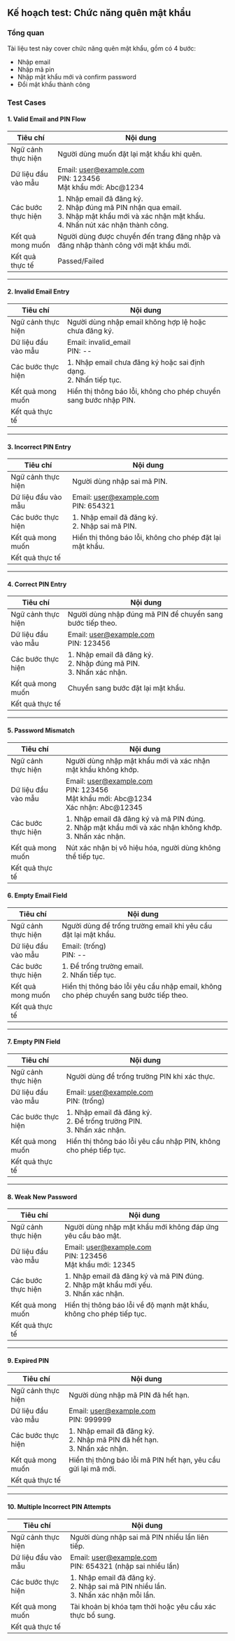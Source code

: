 ## Kế hoạch test: Chức năng quên mật khẩu

### Tổng quan
Tài liệu test này cover chức năng quên mật khẩu, gồm có 4 bước:
- Nhập email
- Nhập mã pin
- Nhập mật khẩu mới và confirm password
- Đổi mật khẩu thành công

### Test Cases

#### 1. Valid Email and PIN Flow

| **Tiêu chí**             | **Nội dung**                                                                                   |
|--------------------------|-----------------------------------------------------------------------------------------------|
| Ngữ cảnh thực hiện       | Người dùng muốn đặt lại mật khẩu khi quên.                                                     |
| Dữ liệu đầu vào mẫu      | Email: user@example.com<br>PIN: 123456<br>Mật khẩu mới: Abc@1234                              |
| Các bước thực hiện       | 1. Nhập email đã đăng ký.<br>2. Nhập đúng mã PIN nhận qua email.<br>3. Nhập mật khẩu mới và xác nhận mật khẩu.<br>4. Nhấn nút xác nhận thành công. |
| Kết quả mong muốn        | Người dùng được chuyển đến trang đăng nhập và đăng nhập thành công với mật khẩu mới.           |
| Kết quả thực tế          | Passed/Failed                                                                                 |

---

#### 2. Invalid Email Entry

| **Tiêu chí**             | **Nội dung**                                                                                   |
|--------------------------|-----------------------------------------------------------------------------------------------|
| Ngữ cảnh thực hiện       | Người dùng nhập email không hợp lệ hoặc chưa đăng ký.                                         |
| Dữ liệu đầu vào mẫu      | Email: invalid_email<br>PIN: --                                                               |
| Các bước thực hiện       | 1. Nhập email chưa đăng ký hoặc sai định dạng.<br>2. Nhấn tiếp tục.                           |
| Kết quả mong muốn        | Hiển thị thông báo lỗi, không cho phép chuyển sang bước nhập PIN.                             |
| Kết quả thực tế          |                                                                               |

---

#### 3. Incorrect PIN Entry

| **Tiêu chí**             | **Nội dung**                                                                                   |
|--------------------------|-----------------------------------------------------------------------------------------------|
| Ngữ cảnh thực hiện       | Người dùng nhập sai mã PIN.                                                                   |
| Dữ liệu đầu vào mẫu      | Email: user@example.com<br>PIN: 654321                                                        |
| Các bước thực hiện       | 1. Nhập email đã đăng ký.<br>2. Nhập sai mã PIN.                                              |
| Kết quả mong muốn        | Hiển thị thông báo lỗi, không cho phép đặt lại mật khẩu.                                      |
| Kết quả thực tế          |                                                                           |

---

#### 4. Correct PIN Entry

| **Tiêu chí**             | **Nội dung**                                                                                   |
|--------------------------|-----------------------------------------------------------------------------------------------|
| Ngữ cảnh thực hiện       | Người dùng nhập đúng mã PIN để chuyển sang bước tiếp theo.                                    |
| Dữ liệu đầu vào mẫu      | Email: user@example.com<br>PIN: 123456                                                        |
| Các bước thực hiện       | 1. Nhập email đã đăng ký.<br>2. Nhập đúng mã PIN.<br>3. Nhấn xác nhận.                        |
| Kết quả mong muốn        | Chuyển sang bước đặt lại mật khẩu.                                                            |
| Kết quả thực tế          |                                                                          |

---

#### 5. Password Mismatch

| **Tiêu chí**             | **Nội dung**                                                                                   |
|--------------------------|-----------------------------------------------------------------------------------------------|
| Ngữ cảnh thực hiện       | Người dùng nhập mật khẩu mới và xác nhận mật khẩu không khớp.                                 |
| Dữ liệu đầu vào mẫu      | Email: user@example.com<br>PIN: 123456<br>Mật khẩu mới: Abc@1234<br>Xác nhận: Abc@12345       |
| Các bước thực hiện       | 1. Nhập email đã đăng ký và mã PIN đúng.<br>2. Nhập mật khẩu mới và xác nhận không khớp.<br>3. Nhấn xác nhận. |
| Kết quả mong muốn        | Nút xác nhận bị vô hiệu hóa, người dùng không thể tiếp tục.                                   |
| Kết quả thực tế          |                                                          |
#### 6. Empty Email Field

| **Tiêu chí**             | **Nội dung**                                                                                   |
|--------------------------|-----------------------------------------------------------------------------------------------|
| Ngữ cảnh thực hiện       | Người dùng để trống trường email khi yêu cầu đặt lại mật khẩu.                                 |
| Dữ liệu đầu vào mẫu      | Email: (trống)<br>PIN: --                                                                     |
| Các bước thực hiện       | 1. Để trống trường email.<br>2. Nhấn tiếp tục.                                                |
| Kết quả mong muốn        | Hiển thị thông báo lỗi yêu cầu nhập email, không cho phép chuyển sang bước tiếp theo.          |
| Kết quả thực tế          |                                                          |

---

#### 7. Empty PIN Field

| **Tiêu chí**             | **Nội dung**                                                                                   |
|--------------------------|-----------------------------------------------------------------------------------------------|
| Ngữ cảnh thực hiện       | Người dùng để trống trường PIN khi xác thực.                                                  |
| Dữ liệu đầu vào mẫu      | Email: user@example.com<br>PIN: (trống)                                                       |
| Các bước thực hiện       | 1. Nhập email đã đăng ký.<br>2. Để trống trường PIN.<br>3. Nhấn xác nhận.                     |
| Kết quả mong muốn        | Hiển thị thông báo lỗi yêu cầu nhập PIN, không cho phép tiếp tục.                             |
| Kết quả thực tế          |                                                          |

---

#### 8. Weak New Password

| **Tiêu chí**             | **Nội dung**                                                                                   |
|--------------------------|-----------------------------------------------------------------------------------------------|
| Ngữ cảnh thực hiện       | Người dùng nhập mật khẩu mới không đáp ứng yêu cầu bảo mật.                                    |
| Dữ liệu đầu vào mẫu      | Email: user@example.com<br>PIN: 123456<br>Mật khẩu mới: 12345                                 |
| Các bước thực hiện       | 1. Nhập email đã đăng ký và mã PIN đúng.<br>2. Nhập mật khẩu mới yếu.<br>3. Nhấn xác nhận.    |
| Kết quả mong muốn        | Hiển thị thông báo lỗi về độ mạnh mật khẩu, không cho phép tiếp tục.                          |
| Kết quả thực tế          |                                                          |

---

#### 9. Expired PIN

| **Tiêu chí**             | **Nội dung**                                                                                   |
|--------------------------|-----------------------------------------------------------------------------------------------|
| Ngữ cảnh thực hiện       | Người dùng nhập mã PIN đã hết hạn.                                                            |
| Dữ liệu đầu vào mẫu      | Email: user@example.com<br>PIN: 999999                                                        |
| Các bước thực hiện       | 1. Nhập email đã đăng ký.<br>2. Nhập mã PIN đã hết hạn.<br>3. Nhấn xác nhận.                  |
| Kết quả mong muốn        | Hiển thị thông báo lỗi mã PIN hết hạn, yêu cầu gửi lại mã mới.                                |
| Kết quả thực tế          |                                                          |

---

#### 10. Multiple Incorrect PIN Attempts

| **Tiêu chí**             | **Nội dung**                                                                                   |
|--------------------------|-----------------------------------------------------------------------------------------------|
| Ngữ cảnh thực hiện       | Người dùng nhập sai mã PIN nhiều lần liên tiếp.                                                |
| Dữ liệu đầu vào mẫu      | Email: user@example.com<br>PIN: 654321 (nhập sai nhiều lần)                                   |
| Các bước thực hiện       | 1. Nhập email đã đăng ký.<br>2. Nhập sai mã PIN nhiều lần.<br>3. Nhấn xác nhận mỗi lần.       |
| Kết quả mong muốn        | Tài khoản bị khóa tạm thời hoặc yêu cầu xác thực bổ sung.                                      |
| Kết quả thực tế          |                                                          |




